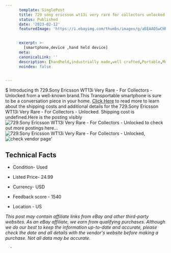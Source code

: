 ```yaml
---
      template: SinglePost
      title: 729 sony ericsson wt13i very rare for collectors unlocked
      status: Published
      date: '2023-02-12'
      featuredImage: 'https://i.ebayimg.com/thumbs/images/g/aEEAAOSwCHNj58~6/s-l225.jpg'
       

      excerpt: >-
        [smartphone,device ,hand held device]
      meta:
      canonicalLink: ''
      description: [handheld,industrially made,well crafted,Portable,Mobile,Compact,Convenient,Lightweight,Maneuverable,Man-portable,Miniature,Carriable,Hand-held,Light,Holdable,Transportable,Mobile device,Pocket-sized,On-the-go,Wireless,Cordless,Compact size,Convenient size, smartphone,device ,hand held device]
      noindex: false
      

---
```

$
      Introducing th 729.Sony Ericsson WT13i Very Rare - For Collectors - Unlocked from a well-known brand.This Transportable smartphone is sure to be a conversation piece in your home. [Click Here](https://www.ebay.com/itm/165934199613?hash=item26a272f33d%3Ag%3AaEEAAOSwCHNj58%7E6&mkevt=1&mkcid=1&mkrid=711-53200-19255-0&campid=%253CePNCampaignId%253E&customid=%253CreferenceId%253E&toolid=10049) to read more to learn about the shipping costs and additional details for the 729.Sony Ericsson WT13i Very Rare - For Collectors - Unlocked. Shipping cost is undefined.Here is the posting visibly ![729.Sony Ericsson WT13i Very Rare - For Collectors - Unlocked](https://i.ebayimg.com/thumbs/images/g/aEEAAOSwCHNj58~6/s-l225.jpg) to check out more postings here... ![729.Sony Ericsson WT13i Very Rare - For Collectors - Unlocked](https://i.ebayimg.com/images/g/aEEAAOSwCHNj58~6/s-l1600.jpg), ![check vendor page](https://origin-galleryplus.ebayimg.com/ws/web/165934199613_2_0_1/225x225.jpg,https://origin-galleryplus.ebayimg.com/ws/web/165934199613_3_0_1/225x225.jpg,https://origin-galleryplus.ebayimg.com/ws/web/165934199613_4_0_1/225x225.jpg,https://origin-galleryplus.ebayimg.com/ws/web/165934199613_5_0_1/225x225.jpg,https://origin-galleryplus.ebayimg.com/ws/web/165934199613_6_0_1/225x225.jpg,https://origin-galleryplus.ebayimg.com/ws/web/165934199613_7_0_1/225x225.jpg,https://origin-galleryplus.ebayimg.com/ws/web/165934199613_8_0_1/225x225.jpg,https://origin-galleryplus.ebayimg.com/ws/web/165934199613_9_0_1/225x225.jpg)'

      

 ## Technical Facts 



     
      

 - Condition- Used 


      

 - Listed Price- 24.99 


      

 - Currency- USD 


      

 - Feedback score - 1540 


      

 - Location - US 


      
      

 *_This post may contain affiliate links from eBay and other third-party websites. As an eBay affiliate, we earn from qualifying purchases. Although we do our best to keep the information up-to-date and accurate, please check the date and all details with the vendor's website before making a purchase. Not all data may be accurate._*




      -
